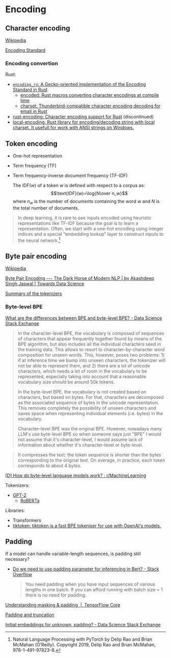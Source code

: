 # Encoding
## Character encoding
[Wikipedia](https://en.wikipedia.org/wiki/Character_encoding)

[Encoding Standard](https://encoding.spec.whatwg.org/)

### Encoding convertion
Rust:
- [`encoding_rs`: A Gecko-oriented implementation of the Encoding Standard in Rust](https://github.com/hsivonen/encoding_rs)
  - [encoded: Rust macros converting character encodings at compile time](https://github.com/p4ken/encoded)
  - [charset: Thunderbird-compatible character encoding decoding for email in Rust](https://github.com/hsivonen/charset)
- [rust-encoding: Character encoding support for Rust](https://github.com/lifthrasiir/rust-encoding) (discontinued)
- [local-encoding: Rust library for encoding/decoding string with local charset. It usefull for work with ANSI strings on Windows.](https://github.com/bozaro/local-encoding-rs)

## Token encoding
- One-hot representation
- Term frequency (TF)
- Term frequency-inverse document frequency (TF-IDF)

  The $\text{IDF}(w)$ of a token $w$ is defined with respect to a corpus as:
  $$\text{IDF}(w)=\log{N\over n_w}$$
  where $n_w$ is the number of documents containing the word $w$ and $N$ is the total number of documents.

> In deep learning, it is rare to see inputs encoded using heuristic representations like TF-IDF because the goal is to learn a representation. Often, we start with a one-hot encoding using integer indices and a special “embedding lookup” layer to construct inputs to the neural network.[^nlppytorch]

## Byte pair encoding
[Wikipedia](https://en.wikipedia.org/wiki/Byte_pair_encoding)

[Byte Pair Encoding --- The Dark Horse of Modern NLP | by Akashdeep Singh Jaswal | Towards Data Science](https://towardsdatascience.com/byte-pair-encoding-the-dark-horse-of-modern-nlp-eb36c7df4f10)

[Summary of the tokenizers](https://huggingface.co/docs/transformers/en/tokenizer_summary#byte-pair-encoding-bpe)

### Byte-level BPE
[What are the differences between BPE and byte-level BPE? - Data Science Stack Exchange](https://datascience.stackexchange.com/questions/126715/what-are-the-differences-between-bpe-and-byte-level-bpe)
> In the character-level BPE, the vocabulary is composed of sequences of characters that appear frequently together found by means of the BPE algorithm, but also includes all the individual characters seed in the training data. This allows to resort to character-by-character word composition for unseen words. This, however, poses two problems: 1) if at inference time we bump into unseen characters, the tokenizer will not be able to represent them, and 2) there are a lot of unicode characters, which needs a lot of room in the vocabulary to be represented, especially taking into account that a reasonable vocabulary size should be around 50k tokens.
> 
> In the byte-level BPE, the vocabulary is not created based on characters, but based on bytes. For that, characters are decomposed as the associated sequence of bytes in the unicode representation. This removes completely the possibility of unseen characters and saves space when representing individual elements (i.e. bytes) in the vocabulary.
> 
> Character-level BPE was the original BPE. However, nowadays many LLM's use byte-level BPE so when someone says just "BPE" I would not assume that it's character-level, I would assume lack of information about whether it's character-level or byte-level.

> It compresses the text: the token sequence is shorter than the bytes corresponding to the original text. On average, in practice, each token corresponds to about 4 bytes.

[\[D\] How do byte-level language models work? : r/MachineLearning](https://www.reddit.com/r/MachineLearning/comments/175ns6h/d_how_do_bytelevel_language_models_work/)

Tokenizers:
- [GPT-2](https://huggingface.co/docs/transformers/v4.40.1/en/model_doc/gpt2#transformers.GPT2Tokenizer)
  - [RoBERTa](https://huggingface.co/docs/transformers/v4.40.1/en/model_doc/roberta#transformers.RobertaTokenizer)

Libraries:
- Transformers
- [tiktoken: tiktoken is a fast BPE tokeniser for use with OpenAI's models.](https://github.com/openai/tiktoken)

## Padding
If a model can handle variable-length sequences, is padding still necessary?
- [Do we need to use padding parameter for inferencing in Bert? - Stack Overflow](https://stackoverflow.com/questions/74726875/do-we-need-to-use-padding-parameter-for-inferencing-in-bert)

  > You need padding when you have input sequences of various lengths in one batch. If you can afford running with batch size = 1 there is no need for padding.

[Understanding masking & padding  |  TensorFlow Core](https://www.tensorflow.org/guide/keras/understanding_masking_and_padding)

[Padding and truncation](https://huggingface.co/docs/transformers/en/pad_truncation)

[Initial embeddings for unknown, padding? - Data Science Stack Exchange](https://datascience.stackexchange.com/questions/32345/initial-embeddings-for-unknown-padding)


[^nlppytorch]: Natural Language Processing with PyTorch by Delip Rao and Brian McMahan (O’Reilly). Copyright 2019, Delip Rao and Brian McMahan, 978-1-491-97823-8.